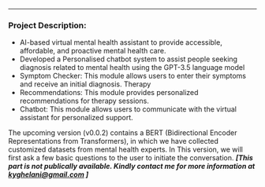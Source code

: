 
---
### Project Description:

-  AI-based virtual mental health assistant to provide accessible, affordable, and proactive mental health care.
-  Developed a Personalised chatbot system to assist people seeking diagnosis related to mental health using the GPT-3.5 language model
- Symptom Checker: This module allows users to enter their symptoms and receive an initial diagnosis. Therapy
- Recommendations: This module provides personalized recommendations for therapy sessions.
- Chatbot: This module allows users to communicate with the virtual assistant for personalized support.

The upcoming version (v0.0.2) contains a BERT (Bidirectional Encoder Representations from Transformers), in which we have collected customized datasets from mental health experts.
In This version, we will first ask a few basic questions to the user to initiate the conversation. **_[This part is not publically available. Kindly contact me for more information at kyghelani@gmail.com ]_**
